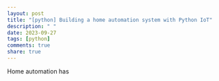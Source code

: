 ```yaml
---
layout: post
title: "[python] Building a home automation system with Python IoT"
description: " "
date: 2023-09-27
tags: [python]
comments: true
share: true
---
```


Home automation has